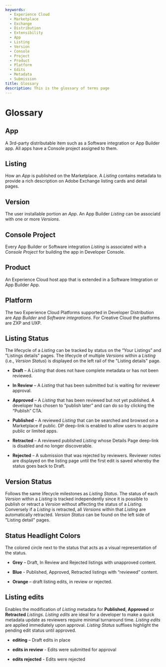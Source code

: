 ```yaml
---
keywords:
  - Experience Cloud
  - Marketplace
  - Exchange
  - Distribution
  - Extensibility
  - App
  - Listing
  - Version
  - Console
  - Project
  - Product
  - Platform
  - Edits
  - Metadata
  - Submission
title: Glossary
description: This is the glossary of terms page
---
```


# Glossary

## App

A 3rd-party distributable item such as a Software integration or App Builder app. All apps have a Console project assigned to them.

## Listing

How an _App_ is published on the Marketplace. A _Listing_ contains metadata to provide a rich description on Adobe Exchange listing cards and detail pages.

## Version

The user installable portion an _App_. An App Builder _Listing_ can be associatd with one or more _Versions_.

## Console Project

Every App Builder or Software integration _Listing_ is associated with a _Console Project_ for building the app in Developer Console.

## Product

An Experience Cloud host app that is extended in a Software Integration or App Builder App.

## Platform

The two Experience Cloud Platforms supported in Developer Distribution are _App Builder_ and _Software integrations_. For Creative Cloud the platforms are ZXP and UXP.

## Listing Status

The lifecycle of a _Listing_ can be tracked by status on the “Your Listings” and "Listings details" pages. The lifecycle of multiple _Versions_ within a _Listing_ (i.e., _Version Status_) is displayed on the left rail of the "Listing details" page.

- **Draft** – A _Listing_ that does not have complete metadata or has not been reviewed.

- **In Review** – A _Listing_ that has been submitted but is waiting for reviewer approval.

- **Approved** – A _Listing_ that has been reviewed but not yet published. A developer has chosen to “publish later” and can do so by clicking the “Publish” CTA.

- **Published** – A reviewed _Listing_ that can be searched and browsed on a Marketplace if public. DP deep-link is enabled to allow users to acquire public or limited apps.

- **Retracted** – A reviewed published _Listing_ whose Details Page deep-link is disabled and no longer discoverable.

- **Rejected** – A submission that was rejected by reviewers. Reviewer notes are displayed on the listing page until the first edit is saved whereby the status goes back to Draft.

## Version Status

Follows the same lifecycle milestones as _Listing Status_. The status of each _Version_ within a _Listing_ is tracked independently since it is possible to publish or retract a _Version_ without affecting the status of a _Listing_. Conversely if a _Listing_ is retracted, all _Versions_ within that _Listing_ are automatically retracted. _Version Status_ can be found on the left side of "Listing detail" pages.

## Status Headlight Colors

The colored circle next to the status that acts as a visual representation of the status.

- **Grey** – Draft, In Review and Rejected listings with unapproved content.

- **Blue** - Published, Approved, Retracted listings with “reviewed” content.

- **Orange** – draft listing edits, in review or rejected.

## Listing edits

Enables the modification of _Listing_ metadata for **Published**, **Approved** or **Retracted** _Listings_. _Listing edits_ are ideal for a developer to make a quick metadata update as reviewers require minimal turnaround time. _Listing edits_ are applied immediately upon approval. _Listing Status_ suffixes highlight the pending edit status until approved.

- **editing** – Draft edits in place

- **edits in review** - Edits were submitted for approval

- **edits rejected** - Edits were rejected
